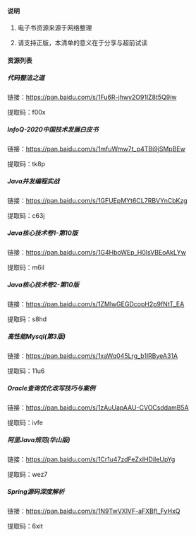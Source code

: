 #### 说明

1. 电子书资源来源于网络整理

2. 请支持正版，本清单的意义在于分享与超前试读

#### 资源列表

##### 代码整洁之道

链接：https://pan.baidu.com/s/1Fu6R-jhwy2O91lZ8t5Q9iw 

提取码：f00x 

##### InfoQ-2020中国技术发展白皮书

链接：https://pan.baidu.com/s/1mfuWmw7t_p4TBi9jSMpBEw 

提取码：tk8p 

##### Java并发编程实战

链接：https://pan.baidu.com/s/1GFUEpMYt6CL7RBVYnCbKzg
 
提取码：c63j

##### Java核心技术卷1-第10版

链接：https://pan.baidu.com/s/1G4HboWEp_H0lsVBEoAkLYw 

提取码：m6il 

##### Java核心技术卷2-第10版

链接：https://pan.baidu.com/s/1ZMlwGEGDcopH2p9fNtT_EA 

提取码：s8hd 

##### 高性能Mysql(第3版)

链接：https://pan.baidu.com/s/1xaWq045Lrg_b1lRByeA31A 

提取码：11u6 

##### Oracle查询优化改写技巧与案例

链接：https://pan.baidu.com/s/1zAuUapAAU-CVOCsddamB5A
 
提取码：ivfe

##### 阿里Java规范(华山版)

链接：https://pan.baidu.com/s/1Cr1u47zdFeZxIHDiIeUpYg
 
提取码：wez7

##### Spring源码深度解析

链接：https://pan.baidu.com/s/1N9TwVXlVF-aFXBfI_FyHxQ 

提取码：6xit 
